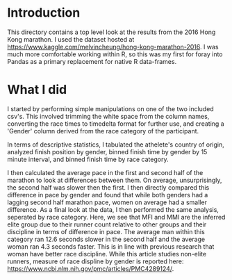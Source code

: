# Introduction

This directory contains a top level look at the results from the 2016 Hong Kong marathon. I used the dataset hosted at https://www.kaggle.com/melvincheung/hong-kong-marathon-2016. I was much more comfortable working within R, so this was my first for foray into Pandas as a primary replacement for native R data-frames.

# What I did

I started by performing simple manipulations on one of the two included csv's. This involved trimming the white space from the column names, converting the race times to timedelta format for further use, and creating a 'Gender' column derived from the race category of the participant.

In terms of descriptive statistics, I tabulated the athelete's country of origin, analyzed finish position by gender, binned finish time by gender by 15 minute interval, and binned finish time by race category.

I then calculated the average pace in the first and second half of the marathon to look at differences between them. On average, unsurprisingly, the second half was slower then the first. I then directly compared this difference in pace by gender and found that while both genders had a lagging second half marathon pace, women on average had a smaller difference. As a final look at the data, I then performed the same analysis, seperated by race category. Here, we see that MFI and MMI are the inferred elite group due to their runner count relative to other groups and their discipline in terms of difference in pace. The average man within this category ran 12.6 seconds slower in the second half and the average woman ran 4.3 seconds faster. This is in line with previous research that woman have better race discipline. While this article studies non-elite runners, measure of race displine by gender is reported here: https://www.ncbi.nlm.nih.gov/pmc/articles/PMC4289124/.
